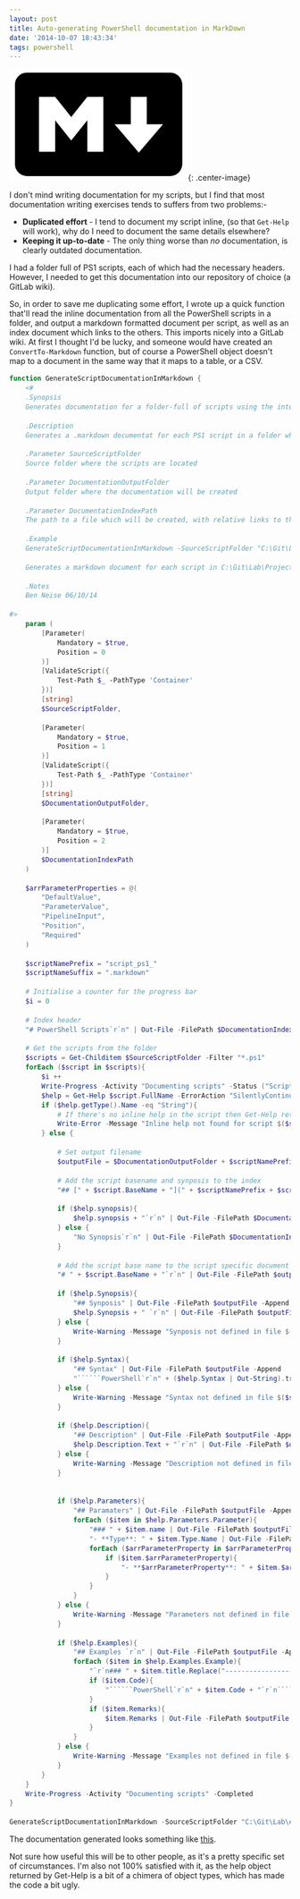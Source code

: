 ```yaml
---
layout: post
title: Auto-generating PowerShell documentation in MarkDown
date: '2014-10-07 18:43:34'
tags: powershell
---
```



![Markdown logo](/assets/post-images/2014-10-07-scriptdocumentationinmarkdown.png){: .center-image} 

I don't mind writing documentation for my scripts, but I find that most documentation writing exercises tends to suffers from two problems:-

- **Duplicated effort**  - I tend to document my script inline, (so that `Get-Help` will work), why do I need to document the same details elsewhere?
- **Keeping it up-to-date**  - The only thing worse than *no* documentation, is clearly outdated documentation.

<!--more-->

I had a folder full of PS1 scripts, each of which had the necessary headers. However, I needed to get this documentation into our repository of choice (a GitLab wiki).

So, in order to save me duplicating some effort, I wrote up a quick function that'll read the inline documentation from all the PowerShell scripts in a folder, and output a markdown formatted document per script, as well as an index document which links to the others. This imports nicely into a GitLab wiki. At first I thought I'd be lucky, and someone would have created an `ConvertTo-Markdown` function, but of course a PowerShell object doesn't map to a document in the same way that it maps to a table, or a CSV.

```powershell
function GenerateScriptDocumentationInMarkdown {
    <#
    .Synopsis
    Generates documentation for a folder-full of scripts using the integrated Get-Help CMDlets.
    
    .Description
    Generates a .markdown documentat for each PS1 script in a folder which has the necessary headers required by Get-Help. Also generates an index document which lists (and links to) all generated documentats. Each file name  is preceeded with "script_ps1_" so that they are listed together when viewing the Wiki documents.
    
    .Parameter SourceScriptFolder
    Source folder where the scripts are located

    .Parameter DocumentationOutputFolder
    Output folder where the documentation will be created

    .Parameter DocumentationIndexPath
    The path to a file which will be created, with relative links to the documents which  were created
    
    .Example
    GenerateScriptDocumentationInMarkdown -SourceScriptFolder "C:\Git\Lab\Project1\scripts"  -DocumentationOutputFolder "C:\Git\Lab\Project1.wiki\" -DocumentationIndexPath "C:\Git\Lab\Project1.wiki\scripts_Ps1.markdown"
    
    Generates a markdown document for each script in C:\Git\Lab\Project1\scripts in the folder C:\Git\Lab\Project1.wiki\ with an index document at C:\Git\Lab\Project1.wiki\scripts_Ps1.markdown
   
    .Notes
    Ben Neise 06/10/14
    
#>
    param (
        [Parameter(
            Mandatory = $true,
            Position = 0
        )]
        [ValidateScript({
            Test-Path $_ -PathType 'Container'
        })] 
        [string] 
        $SourceScriptFolder,

        [Parameter(
            Mandatory = $true,
            Position = 1
        )]
        [ValidateScript({
            Test-Path $_ -PathType 'Container'
        })] 
        [string] 
        $DocumentationOutputFolder,

        [Parameter(
            Mandatory = $true,
            Position = 2
        )]
        $DocumentationIndexPath
    )
    
    $arrParameterProperties = @(
        "DefaultValue",
        "ParameterValue",
        "PipelineInput",
        "Position",
        "Required"
    )

    $scriptNamePrefix = "script_ps1_"
    $scriptNameSuffix = ".markdown"

    # Initialise a counter for the progress bar
    $i = 0

    # Index header
    "# PowerShell Scripts`r`n" | Out-File -FilePath $DocumentationIndexPath

    # Get the scripts from the folder
    $scripts = Get-Childitem $SourceScriptFolder -Filter "*.ps1"
    forEach ($script in $scripts){
        $i ++
        Write-Progress -Activity "Documenting scripts" -Status ("Script $i of $($scripts.count)") -CurrentOperation ("Documenting: $($Script.BaseName)") -PercentComplete ($i / $scripts.count * 100)
        $help = Get-Help $script.FullName -ErrorAction "SilentlyContinue"
        if ($help.getType().Name -eq "String"){
            # If there's no inline help in the script then Get-Help returns a string
            Write-Error -Message "Inline help not found for script $($script.FullName)"
        } else {
            
            # Set output filename 
            $outputFile = $DocumentationOutputFolder + $scriptNamePrefix + $script.BaseName + $scriptNameSuffix

            # Add the script basename and synposis to the index 
            "## [" + $script.BaseName + "](" + $scriptNamePrefix + $script.BaseName + ")" | Out-File -FilePath $DocumentationIndexPath -Append
            
            if ($help.synopsis){
                $help.synopsis + "`r`n" | Out-File -FilePath $DocumentationIndexPath -Append
            } else {
                "No Synopsis`r`n" | Out-File -FilePath $DocumentationIndexPath -Append
            }

            # Add the script base name to the script specific document
            "# " + $script.BaseName + "`r`n" | Out-File -FilePath $outputFile

            if ($help.Synopsis){
                "## Synposis" | Out-File -FilePath $outputFile -Append
                $help.Synopsis + " `r`n" | Out-File -FilePath $outputFile -Append
            } else {
                Write-Warning -Message "Synposis not defined in file $($script.fullname)"
            }
            
            if ($help.Syntax){
                "## Syntax" | Out-File -FilePath $outputFile -Append
                "``````PowerShell`r`n" + ($help.Syntax | Out-String).trim().Replace($SourceScriptFolder,"") + "`r`n``````" | Out-File -FilePath $outputFile -Append
            } else {
                Write-Warning -Message "Syntax not defined in file $($script.fullname)"
            }
            
            if ($help.Description){
                "## Description" | Out-File -FilePath $outputFile -Append
                $help.Description.Text + "`r`n" | Out-File -FilePath $outputFile -Append
            } else {
                Write-Warning -Message "Description not defined in file $($script.fullname)"
            }

            
            if ($help.Parameters){
                "## Paramaters" | Out-File -FilePath $outputFile -Append
                forEach ($item in $help.Parameters.Parameter){
                    "### " + $item.name | Out-File -FilePath $outputFile -Append
                    "- **Type**: " + $item.Type.Name | Out-File -FilePath $outputFile -Append
                    forEach ($arrParameterProperty in $arrParameterProperties){
                        if ($item.$arrParameterProperty){
                            "- **$arrParameterProperty**: " + $item.$arrParameterProperty | Out-File -FilePath $outputFile -Append
                        }
                    }
                }
            } else {
                Write-Warning -Message "Parameters not defined in file $($script.fullname)"
            }

            if ($help.Examples){
                "## Examples `r`n" | Out-File -FilePath $outputFile -Append
                forEach ($item in $help.Examples.Example){
                    "`r`n### " + $item.title.Replace("--------------------------","").Replace("EXAMPLE","Example") | Out-File -FilePath $outputFile -Append
                    if ($item.Code){
                        "``````PowerShell`r`n" + $item.Code + "`r`n``````" | Out-File -FilePath $outputFile -Append
                    }
                    if ($item.Remarks){
                        $item.Remarks | Out-File -FilePath $outputFile -Append
                    }
                }
            } else {
                Write-Warning -Message "Examples not defined in file $($script.fullname)"
            }
        }
    }
    Write-Progress -Activity "Documenting scripts" -Completed
}

GenerateScriptDocumentationInMarkdown -SourceScriptFolder "C:\Git\Lab\evp-vm-build\scripts"  -DocumentationOutputFolder "C:\Git\Lab\evp-vm-build.wiki\" -DocumentationIndexPath "C:\Git\Lab\evp-vm-build.wiki\scripts_Ps1.markdown"
```

The documentation generated looks something like [this](https://stackedit.io/viewer#!provider=gist&gistId=9cc7c75d1937de12f6a2&filename=TestPingDocumentation.markdown).

Not sure how useful this will be to other people, as it's a pretty specific set of circumstances. I'm also not 100% satisfied with it, as the help object returned by Get-Help is a bit of a chimera of object types, which has made the code a bit ugly.


